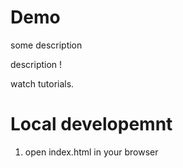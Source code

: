 # Demo

some description

description !

watch tutorials.

# Local developemnt

1. open index.html in your browser
